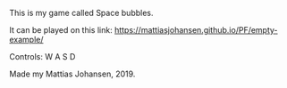 This is my game called Space bubbles.

It can be played on this link: https://mattiasjohansen.github.io/PF/empty-example/

Controls: W A S D

Made my Mattias Johansen, 2019.
